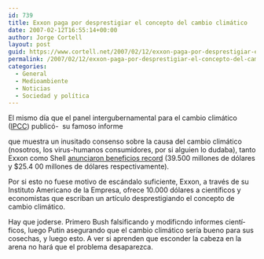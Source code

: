 ```yaml
---
id: 739
title: Exxon paga por desprestigiar el concepto del cambio climático
date: 2007-02-12T16:55:14+00:00
author: Jorge Cortell
layout: post
guid: https://www.cortell.net/2007/02/12/exxon-paga-por-desprestigiar-el-concepto-del-cambio-climatico/
permalink: /2007/02/12/exxon-paga-por-desprestigiar-el-concepto-del-cambio-climatico/
categories:
  - General
  - Medioambiente
  - Noticias
  - Sociedad y polí­tica
---
```

El mismo dí­a que el panel intergubernamental para el cambio climático (<a target="_blank" title="IPCC" href="https://www.ipcc.ch/">IPCC</a>) publicó-  su famoso informe
  
que muestra un inusitado consenso sobre la causa del cambio climático (nosotros, los virus-humanos consumidores, por si alguien lo dudaba), tanto Exxon como Shell <a target="_blank" title="NYTimes" href="https://www.nytimes.com/glogin?URI=https://gk.nytimes.com/mem/gatekeeper.html&OQ=_rQ3D1Q26URIQ3DhttpsQ3AQ2FQ2Fwww.nytimes.comQ2F2007Q2F02Q2F02Q2FbusinessQ2F02oil.htmlQ26OQ51Q3D_rQ513D2Q5126orefQ513DsloginQ26OPQ3D5530b18bQ512F0sM80LXQ512FJuXXkD0DmmQ51270mD0mD08bJOBMJJ0mDXOQ513Fg)knQ513F&OP=7529792aQ2F_s8b_Q3EQ20v8oQ7BY_qv2oQ7EQ7EQ3EV_Q7EQ2Bcv8qv8Q7B_Q2Fov8y88Q7E8Q2Btqv2">anunciaron beneficios record</a> (39.500 millones de dólares y $25.4 00 millones de dólares respectivamente).

Por si esto no fuese motivo de escándalo suficiente, Exxon, a través de su Instituto Americano de la Empresa, ofrece 10.000 dólares a cientí­ficos y economistas que escriban un artí­culo desprestigiando el concepto de cambio climático.

Hay que joderse. Primero Bush falsificando y modificndo informes cientí­ficos, luego Putin asegurando que el cambio climático serí­a bueno para sus cosechas, y luego esto. A ver si aprenden que esconder la cabeza en la arena no hará que el problema desaparezca.